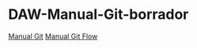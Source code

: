 # DAW-Manual-Git-borrador
[Manual Git](/manual-git/index.md)
[Manual Git Flow](/manual-gitflow/index.md)

